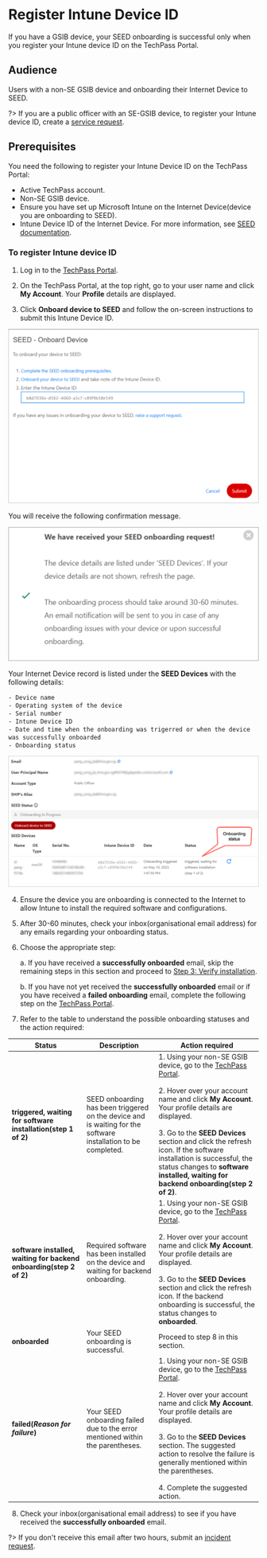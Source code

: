 # Register Intune Device ID

If you have a GSIB device, your SEED onboarding is successful only when you register your Intune device ID on the TechPass Portal.

## Audience

Users with a non-SE GSIB device and onboarding their Internet Device to SEED.

?> If you are a public officer with an SE-GSIB device, to register your Intune device ID, create a [service request](https://go.gov.sg/seed-techpass-support).

## Prerequisites

You need the following to register your Intune Device ID on the TechPass Portal:

- Active TechPass account.
- Non-SE GSIB device.
- Ensure you have set up Microsoft Intune on the Internet Device(device you are onboarding to SEED).
- Intune Device ID of the Internet Device. For more information, see [SEED documentation](https://docs.developer.tech.gov.sg/docs/security-suite-for-engineering-endpoint-devices/onboard-device/onboard-device-to-seed).

### To register Intune device ID

1. Log in to the [TechPass Portal](https://portal.techpass.gov.sg/secure/account/profile).

2. On the TechPass Portal, at the top right, go to your user name and click **My Account**. Your **Profile** details are displayed. 

3. Click **Onboard device to SEED** and follow the on-screen instructions to submit this Intune Device ID.

  ![enter-intune](assets/images/intune-id/enter-intune-device-id.png)

  You will receive the following confirmation message.

  ![enter-intune](assets/images/intune-id/ack-of-intune-device-id.png)


  Your Internet Device record is listed under the **SEED Devices** with the following details:

    - Device name
    - Operating system of the device
    - Serial number
    - Intune Device ID
    - Date and time when the onboarding was trigerred or when the device was successfully onboarded
    - Onboarding status

  ![enter-intune](assets/images/intune-id/macos-device-listed-tp-portal.png)

4. Ensure the device you are onboarding is connected to the Internet to allow Intune to install the required software and configurations.

5. After 30-60 minutes, check your inbox(organisational email address) for any emails regarding your onboarding status.

6. Choose the appropriate step:

   a. If you have received a **successfully onboarded** email, skip the remaining steps in this section and proceed to [Step 3: Verify installation](https://docs.developer.tech.gov.sg/docs/security-suite-for-engineering-endpoint-devices/onboard-device/mac-os?id=step-3-verify-installation).

   b. If you have not yet received the **successfully onboarded** email or if you have received a **failed onboarding** email, complete the following step on the [TechPass Portal](https://portal.techpass.gov.sg/).

7. Refer to the table to understand the possible onboarding statuses and the action required:

| Status | Description | Action required |
|---| ---| ---|
| **triggered, waiting for software installation(step 1 of 2)**| SEED onboarding has been triggered on the device and is waiting for the software installation to be completed. | 1. Using your non-SE GSIB device, go to the [TechPass Portal](https://portal.techpass.gov.sg/).<br><br>2. Hover over your account name and click **My Account**. Your profile details are displayed.<br><br>3. Go to the **SEED Devices** section and click the refresh icon. If the software installation is successful, the status changes to **software installed, waiting for backend onboarding(step 2 of 2)**.|
| **software installed, waiting for backend onboarding(step 2 of 2)**| Required software has been installed on the device and waiting for backend onboarding. | 1. Using your non-SE GSIB device, go to the [TechPass Portal](https://portal.techpass.gov.sg/).<br><br>2. Hover over your account name and click **My Account**. Your profile details are displayed.<br><br>3. Go to the **SEED Devices** section and click the refresh icon. If the backend onboarding is successful, the status changes to **onboarded**. |
| **onboarded** | Your SEED onboarding is successful. | Proceed to step 8 in this section. |
| **failed(*Reason for failure*)** | Your SEED onboarding failed due to the error mentioned within the parentheses. | 1. Using your non-SE GSIB device, go to the [TechPass Portal](https://portal.techpass.gov.sg/).<br><br>2. Hover over your account name and click **My Account**. Your profile details are displayed.<br><br>3. Go to the **SEED Devices** section. The suggested action to resolve the failure is generally mentioned within the parentheses.<br><br>4. Complete the suggested action. | 


8. Check your inbox(organisational email address) to see if you have received the **successfully onboarded** email.

?> If you don't receive this email after two hours, submit an [incident request](https://go.gov.sg/seed-techpass-support).


